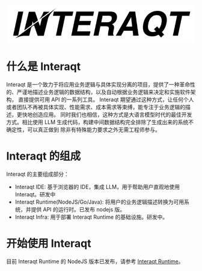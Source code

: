 <p align="center">
  <img src="./logo.svg" />
</p>

# 什么是 Interaqt

Interaqt 是一个致力于将应用业务逻辑与具体实现分离的项目，提供了一种革命性的、严谨地描述业务逻辑的数据结构，以及自动根据业务逻辑来决定和实施软件架构，
直接提供可用 API 的一系列工具。
Interaqt 期望通过这种方式，让任何个人或者团队不再被具体实现、性能需求、成本需求等束缚，能专注于业务逻辑的描述，更快地创造应用。
同时我们也相信，这种方式是大语言模型时代的最佳开发方式。相比使用 LLM 生成代码，构建中间数据结构完全排除了生成出来的系统不确定性，可以真正做到
除非有特殊能力要求之外无需工程师参与。

# Interaqt 的组成

Interaqt 的主要组成部分：
- Interaqt IDE: 基于浏览器的 IDE，集成 LLM，用于帮助用户直观地使用 Interaqt。研发中
- Interaqt Runtime(NodeJS/Go/Java): 将用户的业务逻辑描述转换为可用系统，并提供 API 的运行时。已发布 nodejs 版。
- Interaqt Infra: 用于部署 Interaqt Runtime 的基础设施。研发中。

# 开始使用 Interaqt

目前 Interaqt Runtime 的 NodeJS 版本已发布，请参考 [Interaqt Runtime](./packages/runtime/README.md)。




